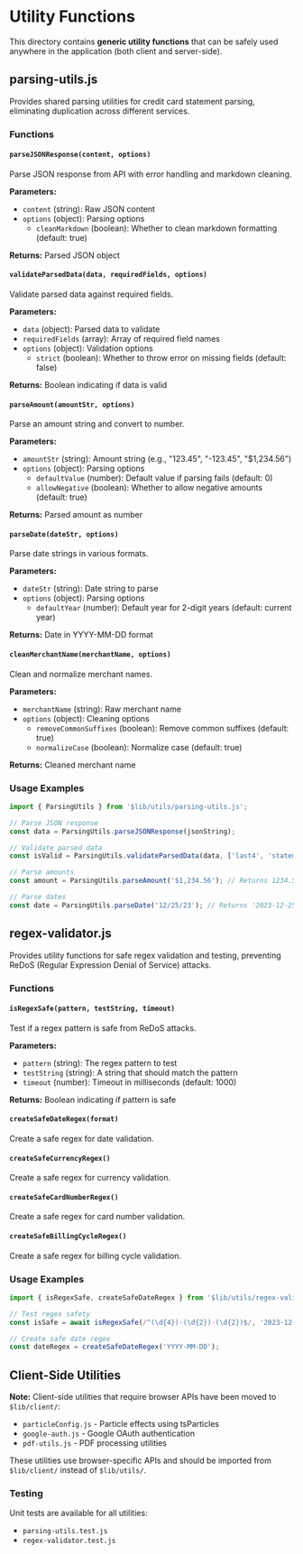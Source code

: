 # Utility Functions

This directory contains **generic utility functions** that can be safely used anywhere in the application (both client and server-side).

## parsing-utils.js

Provides shared parsing utilities for credit card statement parsing, eliminating duplication across different services.

### Functions

#### `parseJSONResponse(content, options)`

Parse JSON response from API with error handling and markdown cleaning.

**Parameters:**
- `content` (string): Raw JSON content
- `options` (object): Parsing options
  - `cleanMarkdown` (boolean): Whether to clean markdown formatting (default: true)

**Returns:** Parsed JSON object

#### `validateParsedData(data, requiredFields, options)`

Validate parsed data against required fields.

**Parameters:**
- `data` (object): Parsed data to validate
- `requiredFields` (array): Array of required field names
- `options` (object): Validation options
  - `strict` (boolean): Whether to throw error on missing fields (default: false)

**Returns:** Boolean indicating if data is valid

#### `parseAmount(amountStr, options)`

Parse an amount string and convert to number.

**Parameters:**
- `amountStr` (string): Amount string (e.g., "123.45", "-123.45", "$1,234.56")
- `options` (object): Parsing options
  - `defaultValue` (number): Default value if parsing fails (default: 0)
  - `allowNegative` (boolean): Whether to allow negative amounts (default: true)

**Returns:** Parsed amount as number

#### `parseDate(dateStr, options)`

Parse date strings in various formats.

**Parameters:**
- `dateStr` (string): Date string to parse
- `options` (object): Parsing options
  - `defaultYear` (number): Default year for 2-digit years (default: current year)

**Returns:** Date in YYYY-MM-DD format

#### `cleanMerchantName(merchantName, options)`

Clean and normalize merchant names.

**Parameters:**
- `merchantName` (string): Raw merchant name
- `options` (object): Cleaning options
  - `removeCommonSuffixes` (boolean): Remove common suffixes (default: true)
  - `normalizeCase` (boolean): Normalize case (default: true)

**Returns:** Cleaned merchant name

### Usage Examples

```javascript
import { ParsingUtils } from '$lib/utils/parsing-utils.js';

// Parse JSON response
const data = ParsingUtils.parseJSONResponse(jsonString);

// Validate parsed data
const isValid = ParsingUtils.validateParsedData(data, ['last4', 'statement_date']);

// Parse amounts
const amount = ParsingUtils.parseAmount('$1,234.56'); // Returns 1234.56

// Parse dates
const date = ParsingUtils.parseDate('12/25/23'); // Returns '2023-12-25'
```

## regex-validator.js

Provides utility functions for safe regex validation and testing, preventing ReDoS (Regular Expression Denial of Service) attacks.

### Functions

#### `isRegexSafe(pattern, testString, timeout)`

Test if a regex pattern is safe from ReDoS attacks.

**Parameters:**
- `pattern` (string): The regex pattern to test
- `testString` (string): A string that should match the pattern
- `timeout` (number): Timeout in milliseconds (default: 1000)

**Returns:** Boolean indicating if pattern is safe

#### `createSafeDateRegex(format)`

Create a safe regex for date validation.

#### `createSafeCurrencyRegex()`

Create a safe regex for currency validation.

#### `createSafeCardNumberRegex()`

Create a safe regex for card number validation.

#### `createSafeBillingCycleRegex()`

Create a safe regex for billing cycle validation.

### Usage Examples

```javascript
import { isRegexSafe, createSafeDateRegex } from '$lib/utils/regex-validator.js';

// Test regex safety
const isSafe = await isRegexSafe(/^(\d{4})-(\d{2})-(\d{2})$/, '2023-12-25');

// Create safe date regex
const dateRegex = createSafeDateRegex('YYYY-MM-DD');
```

## Client-Side Utilities

**Note:** Client-side utilities that require browser APIs have been moved to `$lib/client/`:

- `particleConfig.js` - Particle effects using tsParticles
- `google-auth.js` - Google OAuth authentication
- `pdf-utils.js` - PDF processing utilities

These utilities use browser-specific APIs and should be imported from `$lib/client/` instead of `$lib/utils/`.

### Testing

Unit tests are available for all utilities:
- `parsing-utils.test.js`
- `regex-validator.test.js`
